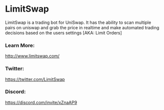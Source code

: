 # LimitSwap
LimitSwap is a trading bot for UniSwap. It has the ability to scan multiple pairs on uniswap and grab the price in realtime and make automated trading decisions based on the users settings [AKA: Limit Orders]

### Learn More:
http://www.limitswap.com/

### Twitter:
https://twitter.com/LimitSwap

### Discord:
https://discord.com/invite/xZnaAP9
